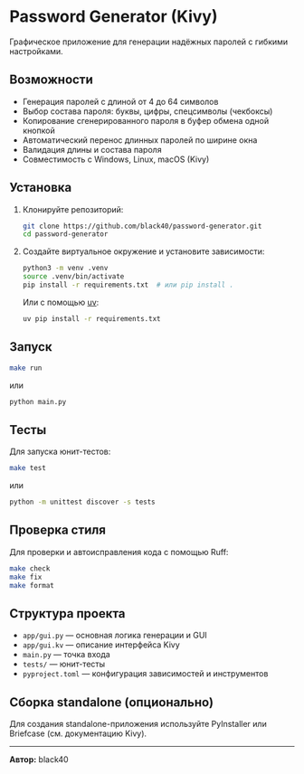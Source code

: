 # Password Generator (Kivy)

Графическое приложение для генерации надёжных паролей с гибкими настройками.

## Возможности
- Генерация паролей с длиной от 4 до 64 символов
- Выбор состава пароля: буквы, цифры, спецсимволы (чекбоксы)
- Копирование сгенерированного пароля в буфер обмена одной кнопкой
- Автоматический перенос длинных паролей по ширине окна
- Валидация длины и состава пароля
- Совместимость с Windows, Linux, macOS (Kivy)

## Установка
1. Клонируйте репозиторий:
   ```bash
   git clone https://github.com/black40/password-generator.git
   cd password-generator
   ```
2. Создайте виртуальное окружение и установите зависимости:
   ```bash
   python3 -m venv .venv
   source .venv/bin/activate
   pip install -r requirements.txt  # или pip install .
   ```
   Или с помощью [uv](https://github.com/astral-sh/uv):
   ```bash
   uv pip install -r requirements.txt
   ```

## Запуск
```bash
make run
```
или
```bash
python main.py
```

## Тесты
Для запуска юнит-тестов:
```bash
make test
```
или
```bash
python -m unittest discover -s tests
```

## Проверка стиля
Для проверки и автоисправления кода с помощью Ruff:
```bash
make check
make fix
make format
```

## Структура проекта
- `app/gui.py` — основная логика генерации и GUI
- `app/gui.kv` — описание интерфейса Kivy
- `main.py` — точка входа
- `tests/` — юнит-тесты
- `pyproject.toml` — конфигурация зависимостей и инструментов

## Сборка standalone (опционально)
Для создания standalone-приложения используйте PyInstaller или Briefcase (см. документацию Kivy).

---

**Автор:** black40
